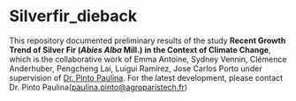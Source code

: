# Silverfir_dieback
This repository documented preliminary results of the study **Recent Growth Trend of Silver Fir (_Abies Alba_ Mill.) in the Context of Climate Change**, which is the collaborative work of Emma Antoine, Sydney Vennin, Clémence Anderhuber, Pengcheng Lai, Luigui Ramírez, Jose Carlos Porto under supervision of [Dr. Pinto Paulina](https://www6.nancy.inrae.fr/foret-bois-lerfob/Le-personnel/Fiches-profils/Scientifiques/PINTO-Paulina). For the latest development, please contact Dr. Pinto Paulina(paulina.pinto@agroparistech.fr)

